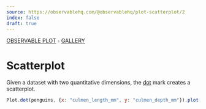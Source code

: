 ```yaml
---
source: https://observablehq.com/@observablehq/plot-scatterplot/2
index: false
draft: true
---
```


<div style="color: grey; font: 13px/25.5px var(--sans-serif); text-transform: uppercase;"><h1 style="display: none;">Plot: Scatterplot</h1><a href="/plot">Observable Plot</a> › <a href="/@observablehq/plot-gallery">Gallery</a></div>

# Scatterplot

Given a dataset with two quantitative dimensions, the [dot](https://observablehq.com/plot/marks/dot) mark creates a scatterplot.

```js echo
Plot.dot(penguins, {x: "culmen_length_mm", y: "culmen_depth_mm"}).plot();
```
